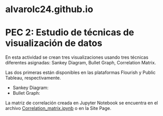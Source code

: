# alvarolc24.github.io

# PEC 2: Estudio de técnicas de visualización de datos
En esta actividad se crean tres visualizaciones usando tres técnicas diferentes asignadas: Sankey Diagram, Bullet Graph, Correlation Matrix.

Las dos primeras están disponibles en las plataformas Flourish y Public Tableau, respectivamente.
- Sankey Diagram:
- Bullet Graph:

La matriz de correlación creada en Jupyter Notebook se encuentra en el archivo [Correlation_matrix.ipynb](Correlation_matrix.ipynb) o en la Site Page.
